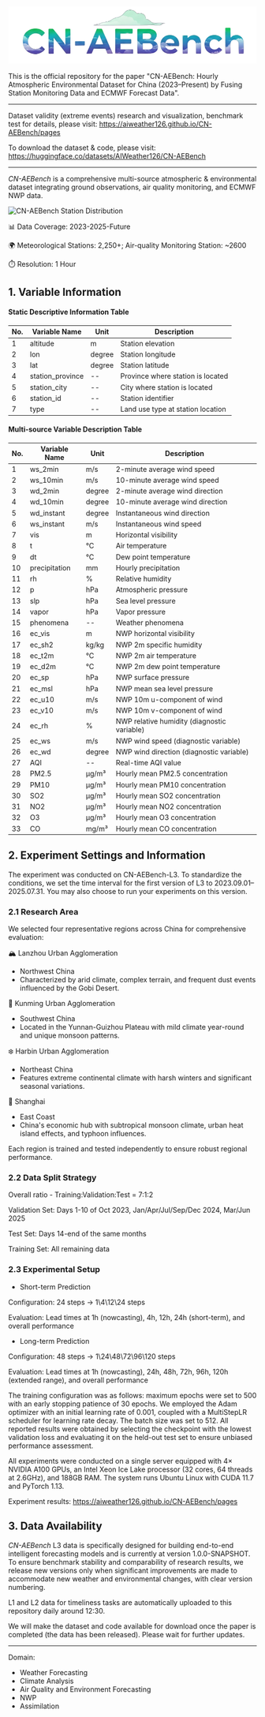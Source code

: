 ![CN-AEBench Dataset](./static/title.png)

This is the official repository for the paper "CN-AEBench: Hourly Atmospheric Environmental Dataset for China (2023–Present) by Fusing Station Monitoring Data and ECMWF Forecast Data".

---

Dataset validity (extreme events) research and visualization, benchmark test for details, please visit: https://aiweather126.github.io/CN-AEBench/pages

To download the dataset & code, please visit: https://huggingface.co/datasets/AIWeather126/CN-AEBench

---

*CN-AEBench* is a comprehensive multi-source atmospheric & environmental dataset integrating ground observations, air quality monitoring, and ECMWF NWP data. 

![CN-AEBench Station Distribution](./static/distribution.png)

📊 Data Coverage: 2023-2025-Future

🌍 Meteorological Stations: 2,250+; Air-quality Monitoring Station: ~2600

⏱️ Resolution: 1 Hour

## 1. Variable Information
#### Static Descriptive Information Table

| No. | Variable Name | Unit | Description |
|-----|--------------|------|-------------|
| 1 | altitude | m | Station elevation |
| 2 | lon | degree | Station longitude |
| 3 | lat | degree | Station latitude |
| 4 | station_province | -- | Province where station is located |
| 5 | station_city | -- | City where station is located |
| 6 | station_id | -- | Station identifier |
| 7 | type | -- | Land use type at station location |


#### Multi-source Variable Description Table

| No. | Variable Name | Unit | Description |
|-----|--------------|------|-------------|
| 1 | ws_2min | m/s | 2-minute average wind speed |
| 2 | ws_10min | m/s | 10-minute average wind speed |
| 3 | wd_2min | degree | 2-minute average wind direction |
| 4 | wd_10min | degree | 10-minute average wind direction |
| 5 | wd_instant | degree | Instantaneous wind direction |
| 6 | ws_instant | m/s | Instantaneous wind speed |
| 7 | vis | m | Horizontal visibility |
| 8 | t | °C | Air temperature |
| 9 | dt | °C | Dew point temperature |
| 10 | precipitation | mm | Hourly precipitation |
| 11 | rh | % | Relative humidity |
| 12 | p | hPa | Atmospheric pressure |
| 13 | slp | hPa | Sea level pressure |
| 14 | vapor | hPa | Vapor pressure |
| 15 | phenomena | -- | Weather phenomena |
| 16 | ec_vis | m | NWP horizontal visibility |
| 17 | ec_sh2 | kg/kg | NWP 2m specific humidity |
| 18 | ec_t2m | °C | NWP 2m air temperature |
| 19 | ec_d2m | °C | NWP 2m dew point temperature |
| 20 | ec_sp | hPa | NWP surface pressure |
| 21 | ec_msl | hPa | NWP mean sea level pressure |
| 22 | ec_u10 | m/s | NWP 10m u-component of wind |
| 23 | ec_v10 | m/s | NWP 10m v-component of wind |
| 24 | ec_rh | % | NWP relative humidity (diagnostic variable) |
| 25 | ec_ws | m/s | NWP wind speed (diagnostic variable) |
| 26 | ec_wd | degree | NWP wind direction (diagnostic variable) |
| 27 | AQI | -- | Real-time AQI value |
| 28 | PM2.5 | μg/m³ | Hourly mean PM2.5 concentration |
| 29 | PM10 | μg/m³ | Hourly mean PM10 concentration |
| 30 | SO2 | μg/m³ | Hourly mean SO2 concentration |
| 31 | NO2 | μg/m³ | Hourly mean NO2 concentration |
| 32 | O3 | μg/m³ | Hourly mean O3 concentration |
| 33 | CO | mg/m³ | Hourly mean CO concentration |

## 2. Experiment Settings and Information
The experiment was conducted on CN-AEBench-L3. 
To standardize the conditions, we set the time interval for the first version of L3 to 2023.09.01–2025.07.31. You may also choose to run your experiments on this version.

### 2.1 Research Area
We selected four representative regions across China for comprehensive evaluation:

🏔️ Lanzhou Urban Agglomeration
- Northwest China
- Characterized by arid climate, complex terrain, and frequent dust events influenced by the Gobi Desert.

🌺 Kunming Urban Agglomeration
- Southwest China
- Located in the Yunnan-Guizhou Plateau with mild climate year-round and unique monsoon patterns.

❄️ Harbin Urban Agglomeration
- Northeast China
- Features extreme continental climate with harsh winters and significant seasonal variations.

🌊 Shanghai
- East Coast
- China's economic hub with subtropical monsoon climate, urban heat island effects, and typhoon influences.

Each region is trained and tested independently to ensure robust regional performance.
### 2.2 Data Split Strategy
Overall ratio - Training:Validation:Test = 7:1:2

Validation Set: Days 1-10 of Oct 2023, Jan/Apr/Jul/Sep/Dec 2024, Mar/Jun 2025

Test Set: Days 14-end of the same months

Training Set: All remaining data

### 2.3 Experimental Setup
- Short-term Prediction

Configuration: 24 steps → 1\4\12\24 steps

Evaluation: Lead times at 1h (nowcasting), 4h, 12h, 24h (short-term), and overall performance

- Long-term Prediction

Configuration: 48 steps → 1\24\48\72\96\120 steps

Evaluation: Lead times at 1h (nowcasting), 24h, 48h, 72h, 96h, 120h (extended range), and overall performance

The training configuration was as follows: maximum epochs were set to 500 with 
an early stopping patience of 30 epochs. We employed the Adam optimizer with an 
initial learning rate of 0.001, coupled with a MultiStepLR scheduler for learning 
rate decay. The batch size was set to 512. All reported results were obtained by 
selecting the checkpoint with the lowest validation loss and evaluating it on the 
held-out test set to ensure unbiased performance assessment.

All experiments were conducted on a single server equipped with 4× NVIDIA A100 GPUs, an Intel Xeon Ice Lake processor (32 cores, 64 threads at 2.6GHz), 
and 188GB RAM. The system runs Ubuntu Linux with CUDA 11.7 and PyTorch 1.13. 

Experiment results: https://aiweather126.github.io/CN-AEBench/pages

## 3. Data Availability
*CN-AEBench* L3 data is specifically designed for building end-to-end intelligent forecasting models and is currently at version 1.0.0-SNAPSHOT.
To ensure benchmark stability and comparability of research results, we release new versions only when significant improvements are made to accommodate new weather and environmental changes, with clear version numbering.

L1 and L2 data for timeliness tasks are automatically uploaded to this repository daily around 12:30.

We will make the dataset and code available for download once the paper is completed (the data has been released). Please wait for further updates.

---
Domain:
  - Weather Forecasting
  - Climate Analysis
  - Air Quality and Environment Forecasting
  - NWP
  - Assimilation
